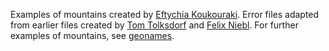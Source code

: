 Examples of mountains created by [Eftychia Koukouraki](https://github.com/EftyK). Error files adapted from earlier files created by [Tom Tolksdorf](https://github.com/TomTolk) and [Felix Niebl](https://github.com/niebl/). For further examples of mountains, see [geonames](https://www.geonames.org/advanced-search.html?q=&country=&featureClass=T&continentCode=EU).

